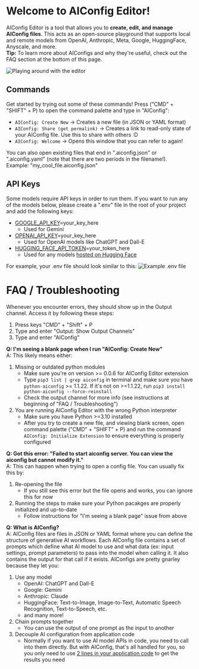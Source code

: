 # Welcome to AIConfig Editor!

AIConfig Editor is a tool that allows you to **create, edit, and manage AIConfig files**. This acts as an open-source playground that supports local and remote models from OpenAI, Anthropic, Meta, Google, HuggingFace, Anyscale, and more.  
**Tip:** To learn more about AIConfigs and why they're useful, check out the FAQ section at the bottom of this page.

![Playing around with the editor](https://s3.amazonaws.com/lastmileai.aiconfig.public/playing_around_with_editor.png)

## Commands

Get started by trying out some of these commands! Press ("CMD" + "SHIFT" + P) to open the command palette and type in "AIConfig":

- `AIConfig: Create New` -> Creates a new file (in JSON or YAML format)
- `AIConfig: Share (get permalink)` -> Creates a link to read-only state of your AIConfig file. Use this to share with others :D
- `AIConfig: Welcome` -> Opens this window that you can refer to again!

You can also open existing files that end in ".aiconfig.json" or ".aiconfig.yaml" (note that there are two periods in the filename!).  
Example: "my_cool_file.aiconfig.json"

## API Keys

Some models require API keys in order to run them. If you want to run any of the models below, please create a ".env" file in the root of your project and add the following keys:

- [GOOGLE_API_KEY](https://ai.google.dev/tutorials/setup)\=your_key_here
  - Used for Gemini
- [OPENAI_API_KEY](https://platform.openai.com/api-keys)\=your_key_here
  - Used for OpenAI models like ChatGPT and Dall-E
- [HUGGING_FACE_API_TOKEN](https://huggingface.co/settings/tokens)\=your_token_here
  - Used for any models [hosted on Hugging Face](https://huggingface.co/models)

For example, your .env file should look similar to this: ![Example .env file](https://s3.amazonaws.com/lastmileai.aiconfig.public/api_key_example.png)

# FAQ / Troubleshooting

Whenever you encounter errors, they should show up in the Output channel. Access it by following these steps:

1.  Press keys "CMD" + "Shift" + P
2.  Type and enter "Output: Show Output Channels"
3.  Type and enter "AIConfig"

**Q: I'm seeing a blank page when I run "AIConfig: Create New"**  
A: This likely means either:

1.  Missing or outdated python modules
    - Make sure you're on version >= 0.0.6 for AIConfig Editor extension
    - Type `pip3 list | grep aiconfig` in terminal and make sure you have `python-aiconfig` >= 1.1.22. If it's not on >=1.1.22, run `pip3 install python-aiconfig --force-reinstall`
    - Check the output channel for more info (see instructions at beginning of "FAQ / Troubleshooting")
2.  You are running AIConfig Editor with the wrong Python interpreter
    - Make sure you have Python >=3.10 installed
    - After you try to create a new file, and viewing blank screen, open command palette ("CMD" + "SHIFT" + P) and run the command `AIConfig: Initialize Extension` to ensure everything is properly configured

**Q: Got this error: "Failed to start aiconfig server. You can view the aiconfig but cannot modify it."**  
A: This can happen when trying to open a config file. You can usually fix this by:

1.  Re-opening the file
    - If you still see this error but the file opens and works, you can ignore this for now
2.  Running the steps to make sure your Python pacakges are properly initialized and up-to-date
    - Follow instructions for "I'm seeing a blank page" issue from above

**Q: What is AIConfig?**  
A: AIConfig files are files in JSON or YAML format where you can define the structure of generative AI workflows. Each AIConfig file contains a set of prompts which define what AI model to use and what data (ex: input settings, prompt parameters) to pass into the model when calling it. It also contains the output for that call if it exists. AIConfigs are pretty gnarley because they let you:

1.  Use any model
    - OpenAI: ChatGPT and Dall-E
    - Google: Gemini
    - Anthropic: Claude
    - HuggingFace: Text-to-Image, Image-to-Text, Automatic Speech Recognition, Text-to-Speech, etc.
    - and many more!
2.  Chain prompts together
    - You can use the output of one prompt as the input to another
3.  Decouple AI configuration from application code
    - Normally if you want to use AI model APIs in code, you need to call into them directly. But with AIConfig, that's all handled for you, so you only need to use [2 lines in your application code](https://aiconfig.lastmileai.dev/docs/gradio-workbook#build-apps-inspired-by-spaces) to get the results you need
